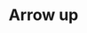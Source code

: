 ---
title: Arrow up
tags: ["arrow", "up", "direction", "pointer", "navigate"]
icon: arrow-up
svg: '<svg xmlns="http://www.w3.org/2000/svg" width="24" height="24" fill="none" viewBox="0 0 24 24" stroke-width="1.5" stroke-linecap="round" stroke-linejoin="round" stroke="currentColor"><path d="M12 19.5v-15m0 0-6 5.625M12 4.5l6 5.625"/></svg>'
---
